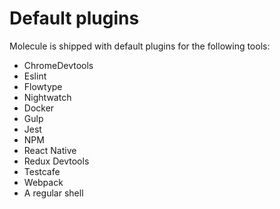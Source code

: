 Default plugins
===============

Molecule is shipped with default plugins for the following tools:

- ChromeDevtools
- Eslint
- Flowtype
- Nightwatch
- Docker
- Gulp
- Jest
- NPM
- React Native
- Redux Devtools
- Testcafe
- Webpack
- A regular shell
